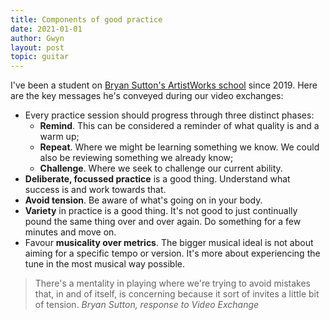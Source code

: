 ```yaml
---
title: Components of good practice
date: 2021-01-01
author: Gwyn
layout: post
topic: guitar
---
```


I've been a student on [Bryan Sutton's ArtistWorks school](https://artistworks.com/guitar-lessons-bryan-sutton) since 2019. Here are the key messages he's conveyed during our video exchanges:

* Every practice session should progress through three distinct phases:
    * **Remind**. This can be considered a reminder of what quality is and a warm up;
    * **Repeat**. Where we might be learning something we know. We could also be reviewing something we already know;
    * **Challenge**. Where we seek to challenge our current ability.
* **Deliberate, focussed practice** is a good thing. Understand what success is and work towards that.
* **Avoid tension**. Be aware of what's going on in your body.
* **Variety** in practice is a good thing. It's not good to just continually pound the same thing over and over again. Do something for a few minutes and move on.
* Favour **musicality over metrics**. The bigger musical ideal is not about aiming for a specific tempo or version. It's more about experiencing the tune in the most musical way possible.

<blockquote>
There's a mentality in playing where we're trying to avoid mistakes that, in and of itself, is concerning because it sort of invites a little bit of tension.
<cite>Bryan Sutton, response to Video Exchange</cite>
</blockquote>